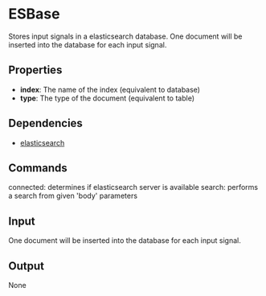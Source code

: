 ESBase
===========

Stores input signals in a elasticsearch database. One document will be inserted into the database for each input signal.

Properties
--------------

-   **index**: The name of the index (equivalent to database)
-   **type**: The type of the document (equivalent to table)

Dependencies
----------------
-   [elasticsearch](https://pypi.python.org/pypi/elasticsearch/1.4.0)

Commands
----------------
connected: determines if elasticsearch server is available
search: performs a search from given 'body' parameters

Input
-------
One document will be inserted into the database for each input signal.

Output
---------
None
